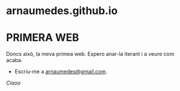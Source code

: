 # arnaumedes.github.io

# PRIMERA WEB

Doncs això, la meva primea web. Espero anar-la iterant i a veure com acaba.

- Escriu-me a [arnaumedes@gmail.com](mailto:arnaumedes@gmail.com).

*Ciaoo*
